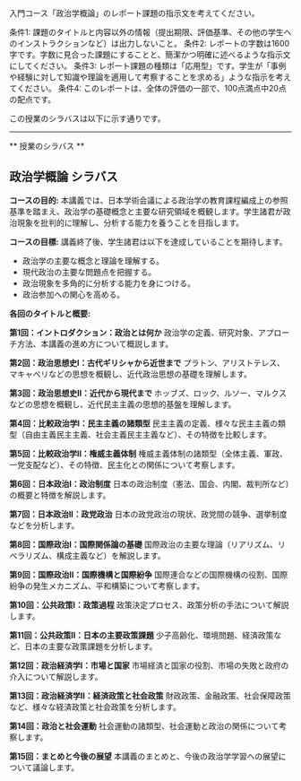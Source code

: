 入門コース「政治学概論」のレポート課題の指示文を考えてください。

条件1: 課題のタイトルと内容以外の情報（提出期限、評価基準、その他の学生へのインストラクションなど）は出力しないこと。
条件2: レポートの字数は1600字です。字数に見合った課題にすることと、簡潔かつ明確に述べるような指示文にしてください。
条件3: レポート課題の種類は「応用型」です。学生が「事例や経験に対して知識や理論を適用して考察することを求める」ような指示を考えてください。
条件4: このレポートは、全体の評価の一部で、100点満点中20点の配点です。

この授業のシラバスは以下に示す通りです。

---------------------------------------
** 授業のシラバス **
## 政治学概論 シラバス

**コースの目的:** 本講義では、日本学術会議による政治学の教育課程編成上の参照基準を踏まえ、政治学の基礎概念と主要な研究領域を概観します。学生諸君が政治現象を批判的に理解し、分析する能力を養うことを目指します。

**コースの目標:**  講義終了後、学生諸君は以下を達成していることを期待します。
* 政治学の主要な概念と理論を理解する。
* 現代政治の主要な問題点を把握する。
* 政治現象を多角的に分析する能力を身につける。
* 政治参加への関心を高める。


**各回のタイトルと概要:**

**第1回：イントロダクション：政治とは何か**
政治学の定義、研究対象、アプローチ方法、本講義の進め方について概説します。

**第2回：政治思想史I：古代ギリシャから近世まで**
プラトン、アリストテレス、マキャベリなどの思想を概観し、近代政治思想の基礎を理解します。

**第3回：政治思想史II：近代から現代まで**
ホッブズ、ロック、ルソー、マルクスなどの思想を概観し、近代民主主義の思想的基盤を理解します。

**第4回：比較政治学I：民主主義の諸類型**
民主主義の定義、様々な民主主義の類型（自由主義民主主義、社会主義民主主義など）、その特徴を比較します。

**第5回：比較政治学II：権威主義体制**
権威主義体制の諸類型（全体主義、軍政、一党支配など）、その特徴、民主化との関係について考察します。

**第6回：日本政治I：政治制度**
日本の政治制度（憲法、国会、内閣、裁判所など）の概要と特徴を解説します。

**第7回：日本政治II：政党政治**
日本の政党政治の現状、政党間の競争、選挙制度などを分析します。

**第8回：国際政治I：国際関係論の基礎**
国際政治の主要な理論（リアリズム、リベラリズム、構成主義など）を解説します。

**第9回：国際政治II：国際機構と国際紛争**
国際連合などの国際機構の役割、国際紛争の発生メカニズム、平和構築について考察します。

**第10回：公共政策I：政策過程**
政策決定プロセス、政策分析の手法について解説します。

**第11回：公共政策II：日本の主要政策課題**
少子高齢化、環境問題、経済政策など、日本の主要な政策課題を分析します。

**第12回：政治経済学I：市場と国家**
市場経済と国家の役割、市場の失敗と政府の介入について解説します。

**第13回：政治経済学II：経済政策と社会政策**
財政政策、金融政策、社会保障政策など、様々な経済政策と社会政策を分析します。

**第14回：政治と社会運動**
社会運動の諸類型、社会運動と政治の関係について考察します。

**第15回：まとめと今後の展望**
本講義のまとめと、今後の政治学学習への展望について議論します。
